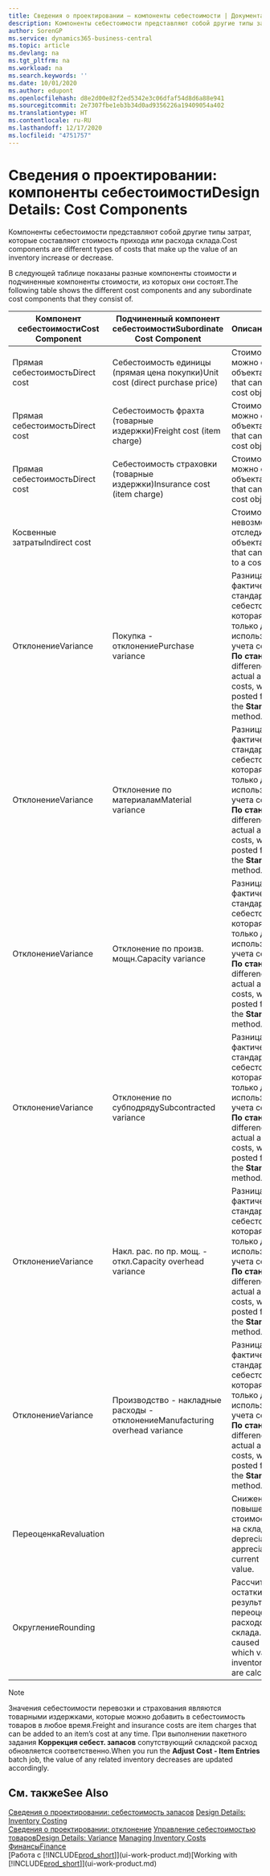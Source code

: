 ```yaml
---
title: Сведения о проектировании — компоненты себестоимости | Документация Майкрософт
description: Компоненты себестоимости представляют собой другие типы затрат, которые составляют стоимость прихода или расхода склада.
author: SorenGP
ms.service: dynamics365-business-central
ms.topic: article
ms.devlang: na
ms.tgt_pltfrm: na
ms.workload: na
ms.search.keywords: ''
ms.date: 10/01/2020
ms.author: edupont
ms.openlocfilehash: d8e2d00e82f2ed5342e3c06dfaf54d8d6a88e941
ms.sourcegitcommit: 2e7307fbe1eb3b34d0ad9356226a19409054a402
ms.translationtype: HT
ms.contentlocale: ru-RU
ms.lasthandoff: 12/17/2020
ms.locfileid: "4751757"
---
```

# <a name="design-details-cost-components"></a><span data-ttu-id="a4221-103">Сведения о проектировании: компоненты себестоимости</span><span class="sxs-lookup"><span data-stu-id="a4221-103">Design Details: Cost Components</span></span>
<span data-ttu-id="a4221-104">Компоненты себестоимости представляют собой другие типы затрат, которые составляют стоимость прихода или расхода склада.</span><span class="sxs-lookup"><span data-stu-id="a4221-104">Cost components are different types of costs that make up the value of an inventory increase or decrease.</span></span>  

 <span data-ttu-id="a4221-105">В следующей таблице показаны разные компоненты стоимости и подчиненные компоненты стоимости, из которых они состоят.</span><span class="sxs-lookup"><span data-stu-id="a4221-105">The following table shows the different cost components and any subordinate cost components that they consist of.</span></span>  

|<span data-ttu-id="a4221-106">Компонент себестоимости</span><span class="sxs-lookup"><span data-stu-id="a4221-106">Cost Component</span></span>|<span data-ttu-id="a4221-107">Подчиненный компонент себестоимости</span><span class="sxs-lookup"><span data-stu-id="a4221-107">Subordinate Cost Component</span></span>|<span data-ttu-id="a4221-108">Описание</span><span class="sxs-lookup"><span data-stu-id="a4221-108">Description</span></span>|  
|--------------------|--------------------------------|---------------------------------------|  
|<span data-ttu-id="a4221-109">Прямая себестоимость</span><span class="sxs-lookup"><span data-stu-id="a4221-109">Direct cost</span></span>|<span data-ttu-id="a4221-110">Себестоимость единицы (прямая цена покупки)</span><span class="sxs-lookup"><span data-stu-id="a4221-110">Unit cost (direct purchase price)</span></span>|<span data-ttu-id="a4221-111">Стоимость, которую можно отследить до объекта затрат.</span><span class="sxs-lookup"><span data-stu-id="a4221-111">Cost that can be traced to a cost object.</span></span>|  
|<span data-ttu-id="a4221-112">Прямая себестоимость</span><span class="sxs-lookup"><span data-stu-id="a4221-112">Direct cost</span></span>|<span data-ttu-id="a4221-113">Себестоимость фрахта (товарные издержки)</span><span class="sxs-lookup"><span data-stu-id="a4221-113">Freight cost (item charge)</span></span>|<span data-ttu-id="a4221-114">Стоимость, которую можно отследить до объекта затрат.</span><span class="sxs-lookup"><span data-stu-id="a4221-114">Cost that can be traced to a cost object.</span></span>|  
|<span data-ttu-id="a4221-115">Прямая себестоимость</span><span class="sxs-lookup"><span data-stu-id="a4221-115">Direct cost</span></span>|<span data-ttu-id="a4221-116">Себестоимость страховки (товарные издержки)</span><span class="sxs-lookup"><span data-stu-id="a4221-116">Insurance cost (item charge)</span></span>|<span data-ttu-id="a4221-117">Стоимость, которую можно отследить до объекта затрат.</span><span class="sxs-lookup"><span data-stu-id="a4221-117">Cost that can be traced to a cost object.</span></span>|  
|<span data-ttu-id="a4221-118">Косвенные затраты</span><span class="sxs-lookup"><span data-stu-id="a4221-118">Indirect cost</span></span>||<span data-ttu-id="a4221-119">Стоимость, которую невозможно отследить до объекта затрат.</span><span class="sxs-lookup"><span data-stu-id="a4221-119">Cost that cannot be traced to a cost object.</span></span>|  
|<span data-ttu-id="a4221-120">Отклонение</span><span class="sxs-lookup"><span data-stu-id="a4221-120">Variance</span></span>|<span data-ttu-id="a4221-121">Покупка - отклонение</span><span class="sxs-lookup"><span data-stu-id="a4221-121">Purchase variance</span></span>|<span data-ttu-id="a4221-122">Разница между фактической и стандартной себестоимостью, которая учитывается только для товаров, использующих метод учета себестоимости **По стандартной**.</span><span class="sxs-lookup"><span data-stu-id="a4221-122">The difference between actual and standard costs, which is only posted for items using the **Standard** costing method.</span></span>|  
|<span data-ttu-id="a4221-123">Отклонение</span><span class="sxs-lookup"><span data-stu-id="a4221-123">Variance</span></span>|<span data-ttu-id="a4221-124">Отклонение по материалам</span><span class="sxs-lookup"><span data-stu-id="a4221-124">Material variance</span></span>|<span data-ttu-id="a4221-125">Разница между фактической и стандартной себестоимостью, которая учитывается только для товаров, использующих метод учета себестоимости **По стандартной**.</span><span class="sxs-lookup"><span data-stu-id="a4221-125">The difference between actual and standard costs, which is only posted for items using the **Standard** costing method.</span></span>|  
|<span data-ttu-id="a4221-126">Отклонение</span><span class="sxs-lookup"><span data-stu-id="a4221-126">Variance</span></span>|<span data-ttu-id="a4221-127">Отклонение по произв. мощн.</span><span class="sxs-lookup"><span data-stu-id="a4221-127">Capacity variance</span></span>|<span data-ttu-id="a4221-128">Разница между фактической и стандартной себестоимостью, которая учитывается только для товаров, использующих метод учета себестоимости **По стандартной**.</span><span class="sxs-lookup"><span data-stu-id="a4221-128">The difference between actual and standard costs, which is only posted for items using the **Standard** costing method.</span></span>|  
|<span data-ttu-id="a4221-129">Отклонение</span><span class="sxs-lookup"><span data-stu-id="a4221-129">Variance</span></span>|<span data-ttu-id="a4221-130">Отклонение по субподряду</span><span class="sxs-lookup"><span data-stu-id="a4221-130">Subcontracted variance</span></span>|<span data-ttu-id="a4221-131">Разница между фактической и стандартной себестоимостью, которая учитывается только для товаров, использующих метод учета себестоимости **По стандартной**.</span><span class="sxs-lookup"><span data-stu-id="a4221-131">The difference between actual and standard costs, which is only posted for items using the **Standard** costing method.</span></span>|  
|<span data-ttu-id="a4221-132">Отклонение</span><span class="sxs-lookup"><span data-stu-id="a4221-132">Variance</span></span>|<span data-ttu-id="a4221-133">Накл. рас. по пр. мощ. - откл.</span><span class="sxs-lookup"><span data-stu-id="a4221-133">Capacity overhead variance</span></span>|<span data-ttu-id="a4221-134">Разница между фактической и стандартной себестоимостью, которая учитывается только для товаров, использующих метод учета себестоимости **По стандартной**.</span><span class="sxs-lookup"><span data-stu-id="a4221-134">The difference between actual and standard costs, which is only posted for items using the **Standard** costing method.</span></span>|  
|<span data-ttu-id="a4221-135">Отклонение</span><span class="sxs-lookup"><span data-stu-id="a4221-135">Variance</span></span>|<span data-ttu-id="a4221-136">Производство - накладные расходы - отклонение</span><span class="sxs-lookup"><span data-stu-id="a4221-136">Manufacturing overhead variance</span></span>|<span data-ttu-id="a4221-137">Разница между фактической и стандартной себестоимостью, которая учитывается только для товаров, использующих метод учета себестоимости **По стандартной**.</span><span class="sxs-lookup"><span data-stu-id="a4221-137">The difference between actual and standard costs, which is only posted for items using the **Standard** costing method.</span></span>|  
|<span data-ttu-id="a4221-138">Переоценка</span><span class="sxs-lookup"><span data-stu-id="a4221-138">Revaluation</span></span>||<span data-ttu-id="a4221-139">Снижение или повышение текущей стоимости товаров на складе.</span><span class="sxs-lookup"><span data-stu-id="a4221-139">A depreciation or appreciation of the current inventory value.</span></span>|  
|<span data-ttu-id="a4221-140">Округление</span><span class="sxs-lookup"><span data-stu-id="a4221-140">Rounding</span></span>||<span data-ttu-id="a4221-141">Рассчитываются остатки, возникшие в результате переоценки расходов склада.</span><span class="sxs-lookup"><span data-stu-id="a4221-141">Residuals caused by the way in which valuation of inventory decreases are calculated.</span></span>|  

> [!NOTE]  
>  <span data-ttu-id="a4221-142">Значения себестоимости перевозки и страхования являются товарными издержками, которые можно добавить в себестоимость товаров в любое время.</span><span class="sxs-lookup"><span data-stu-id="a4221-142">Freight and insurance costs are item charges that can be added to an item’s cost at any time.</span></span> <span data-ttu-id="a4221-143">При выполнении пакетного задания **Коррекция себест. запасов** сопутствующий складской расход обновляется соответственно.</span><span class="sxs-lookup"><span data-stu-id="a4221-143">When you run the **Adjust Cost - Item Entries** batch job, the value of any related inventory decreases are updated accordingly.</span></span>  

## <a name="see-also"></a><span data-ttu-id="a4221-144">См. также</span><span class="sxs-lookup"><span data-stu-id="a4221-144">See Also</span></span>  
 <span data-ttu-id="a4221-145">[Сведения о проектировании: себестоимость запасов](design-details-inventory-costing.md) </span><span class="sxs-lookup"><span data-stu-id="a4221-145">[Design Details: Inventory Costing](design-details-inventory-costing.md) </span></span>  
 <span data-ttu-id="a4221-146">[Сведения о проектировании: отклонение](design-details-variance.md) [Управление себестоимостью товаров](finance-manage-inventory-costs.md)</span><span class="sxs-lookup"><span data-stu-id="a4221-146">[Design Details: Variance](design-details-variance.md) [Managing Inventory Costs](finance-manage-inventory-costs.md)</span></span>  
 [<span data-ttu-id="a4221-147">Финансы</span><span class="sxs-lookup"><span data-stu-id="a4221-147">Finance</span></span>](finance.md)  
 <span data-ttu-id="a4221-148">[Работа с [!INCLUDE[prod_short](includes/prod_short.md)]](ui-work-product.md)</span><span class="sxs-lookup"><span data-stu-id="a4221-148">[Working with [!INCLUDE[prod_short](includes/prod_short.md)]](ui-work-product.md)</span></span>  
